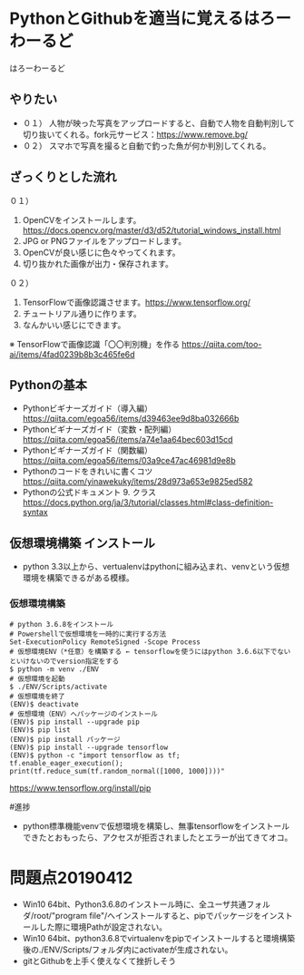# PythonとGithubを適当に覚えるはろーわーるど
はろーわーるど

## やりたい
- ０１） 人物が映った写真をアップロードすると、自動で人物を自動判別して切り抜いてくれる。fork元サービス：https://www.remove.bg/
- ０２） スマホで写真を撮ると自動で釣った魚が何か判別してくれる。

## ざっくりとした流れ
０１）
1. OpenCVをインストールします。https://docs.opencv.org/master/d3/d52/tutorial_windows_install.html
1. JPG or PNGファイルをアップロードします。
1. OpenCVが良い感じに色々やってくれます。
1. 切り抜かれた画像が出力・保存されます。

０２）
1. TensorFlowで画像認識させます。https://www.tensorflow.org/
1. チュートリアル通りに作ります。
1. なんかいい感じにできます。

※ TensorFlowで画像認識「〇〇判別機」を作る
https://qiita.com/too-ai/items/4fad0239b8b3c465fe6d

## Pythonの基本
- Pythonビギナーズガイド（導入編）
https://qiita.com/egoa56/items/d39463ee9d8ba032666b
- Pythonビギナーズガイド（変数・配列編）
https://qiita.com/egoa56/items/a74e1aa64bec603d15cd
- Pythonビギナーズガイド（関数編）
https://qiita.com/egoa56/items/03a9ce47ac46981d9e8b
- Pythonのコードをきれいに書くコツ
https://qiita.com/yinawekuky/items/28d973a653e9825ed582
- Pythonの公式ドキュメント 9. クラス
https://docs.python.org/ja/3/tutorial/classes.html#class-definition-syntax

## 仮想環境構築 インストール
- python 3.3以上から、vertualenvはpythonに組み込まれ、venvという仮想環境を構築できるがある模様。

### 仮想環境構築
    # python 3.6.8をインストール
    # Powershellで仮想環境を一時的に実行する方法
    Set-ExecutionPolicy RemoteSigned -Scope Process
    # 仮想環境ENV（*任意）を構築する ← tensorflowを使うにはpython 3.6.6以下でないといけないのでversion指定をする
    $ python -m venv ./ENV
    # 仮想環境を起動
    $ ./ENV/Scripts/activate
    # 仮想環境を終了
    (ENV)$ deactivate
    # 仮想環境（ENV）へパッケージのインストール
    (ENV)$ pip install --upgrade pip
    (ENV)$ pip list
    (ENV)$ pip install パッケージ
    (ENV)$ pip install --upgrade tensorflow
    (ENV)$ python -c "import tensorflow as tf; tf.enable_eager_execution(); print(tf.reduce_sum(tf.random_normal([1000, 1000])))"

https://www.tensorflow.org/install/pip

#進捗
- python標準機能venvで仮想環境を構築し、無事tensorflowをインストールできたとおもったら、アクセスが拒否されましたとエラーが出てきてオコ。

# 問題点20190412
- Win10 64bit、Python3.6.8のインストール時に、全ユーザ共通フォルダ/root/"program file"/へインストールすると、pipでパッケージをインストールした際に環境Pathが設定されない。
- Win10 64bit、python3.6.8でvirtualenvをpipでインストールすると環境構築後の./ENV/Scripts/フォルダ内にactivateが生成されない。
- gitとGithubを上手く使えなくて挫折しそう